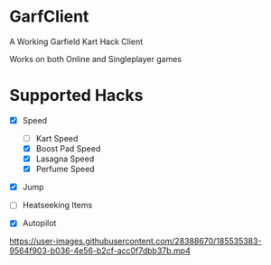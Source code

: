 # GarfClient
A Working Garfield Kart Hack Client

Works on both Online and Singleplayer games

# Supported Hacks
  - [x] Speed
    - [ ] Kart Speed
    - [x] Boost Pad Speed
    - [x] Lasagna Speed
    - [x] Perfume Speed
  - [x] Jump
  - [ ] Heatseeking Items
  - [x] Autopilot 



https://user-images.githubusercontent.com/28388670/185535383-9564f903-b036-4e56-b2cf-acc0f7dbb37b.mp4

